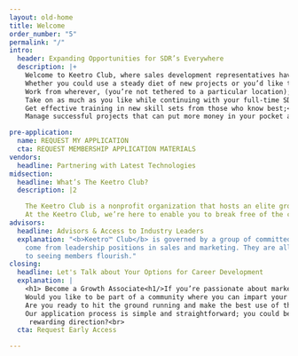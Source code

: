 ```yaml
---
layout: old-home
title: Welcome
order_number: "5"
permalink: "/"
intro:
  header: Expanding Opportunities for SDR’s Everywhere
  description: |+
    Welcome to Keetro Club, where sales development representatives have the opportunity to realize their full potential.<br>We’re ready to move mountains to help you succeed.<br>
    Whether you could use a steady diet of new projects or you’d like to expand your skillset, Keetro Club gives you the opportunity to make it happen. Through Keetro Club, you can:<br>
    Work from wherever, (you’re not tethered to a particular location);<br>
    Take on as much as you like while continuing with your full-time SDR gig;<br>
    Get effective training in new skill sets from those who know best;<br>
    Manage successful projects that can put more money in your pocket and take your career in new and exciting directions.

pre-application:
  name: REQUEST MY APPLICATION
  cta: REQUEST MEMBERSHIP APPLICATION MATERIALS
vendors:
  headline: Partnering with Latest Technologies
midsection:
  headline: What’s The Keetro Club?
  description: |2

    The Keetro Club is a nonprofit organization that hosts an elite group of like-minded marketers who are on a mission to help each other expand their skills and meet new clients. The opportunities you’ll find here are an excellent supplement to your current job, and who knows? You could leverage them to change your career path if that’s what you desire.<br>
    At the Keetro Club, we’re here to enable you to break free of the constraints placed upon you and take your career where you always imagined it would go.<br> From learning new skill sets to piloting vital projects from birth to success, you’ll have the opportunity to grow and thrive, and your income will increase accordingly. That’s why we call our members “growth associates.”
advisors:
  headline: Advisors & Access to Industry Leaders
  explanation: "<b>Keetro™ Club</b> is governed by a group of committed advisors who
    come from leadership positions in sales and marketing. They are all committed
    to seeing members flourish."
closing:
  headline: Let's Talk about Your Options for Career Development
  explanation: |
    <h1> Become a Growth Associate<h1/>If you’re passionate about marketing, we want you.
    Would you like to be part of a community where you can impart your unique experience to others and learn from the pros at the same time?
    Are you ready to hit the ground running and make the best use of the resources Keetro Club provides?<br>If you think this may be a good fit, there’s no better time than right now to get started.
    Our application process is simple and straightforward; you could be enjoying all the Keetro Club has to offer within days.
     rewarding direction?<br>
  cta: Request Early Access

---
```

